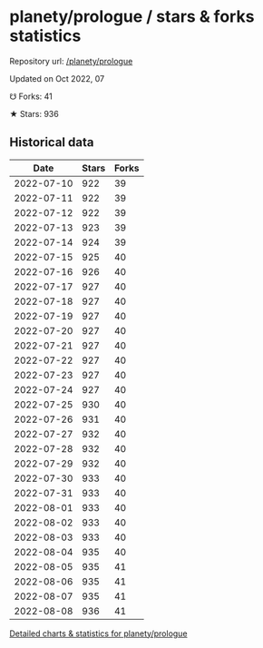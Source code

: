 # planety/prologue / stars & forks statistics

Repository url: [/planety/prologue](https://github.com/planety/prologue)

Updated on Oct 2022, 07

☋ Forks: 41

★ Stars: 936

## Historical data
| Date | Stars | Forks |
|------|-------|-------|
| 2022-07-10 | 922 | 39 | 
| 2022-07-11 | 922 | 39 | 
| 2022-07-12 | 922 | 39 | 
| 2022-07-13 | 923 | 39 | 
| 2022-07-14 | 924 | 39 | 
| 2022-07-15 | 925 | 40 | 
| 2022-07-16 | 926 | 40 | 
| 2022-07-17 | 927 | 40 | 
| 2022-07-18 | 927 | 40 | 
| 2022-07-19 | 927 | 40 | 
| 2022-07-20 | 927 | 40 | 
| 2022-07-21 | 927 | 40 | 
| 2022-07-22 | 927 | 40 | 
| 2022-07-23 | 927 | 40 | 
| 2022-07-24 | 927 | 40 | 
| 2022-07-25 | 930 | 40 | 
| 2022-07-26 | 931 | 40 | 
| 2022-07-27 | 932 | 40 | 
| 2022-07-28 | 932 | 40 | 
| 2022-07-29 | 932 | 40 | 
| 2022-07-30 | 933 | 40 | 
| 2022-07-31 | 933 | 40 | 
| 2022-08-01 | 933 | 40 | 
| 2022-08-02 | 933 | 40 | 
| 2022-08-03 | 933 | 40 | 
| 2022-08-04 | 935 | 40 | 
| 2022-08-05 | 935 | 41 | 
| 2022-08-06 | 935 | 41 | 
| 2022-08-07 | 935 | 41 | 
| 2022-08-08 | 936 | 41 | 


[Detailed charts & statistics for planety/prologue](https://reviewgithub.com/rep/planety/prologue)
